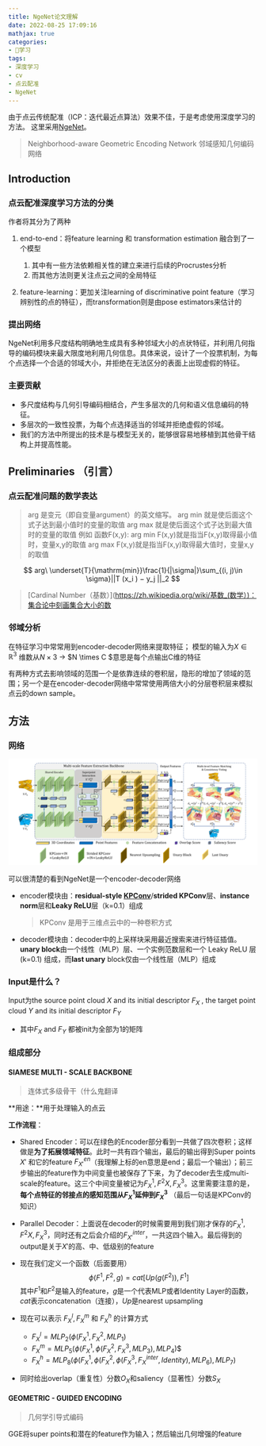 ```yaml
---
title: NgeNet论文理解
date: 2022-08-25 17:09:16
mathjax: true
categories:
- 📝学习
tags:
- 深度学习
- cv
- 点云配准
- NgeNet
---
```


由于点云传统配准（ICP：迭代最近点算法）效果不佳，于是考虑使用深度学习的方法。
这里采用[NgeNet](https://paperswithcode.com/paper/neighborhood-aware-geometric-encoding-network)。

> Neighborhood-aware Geometric Encoding Network
> 邻域感知几何编码网络

## Introduction

### 点云配准深度学习方法的分类

作者将其分为了两种

1. end-to-end：将feature learning 和 transformation estimation 融合到了一个模型
	1. 其中有一些方法依赖相关性的建立来进行后续的Procrustes分析
	2. 而其他方法则更关注点云之间的全局特征

2. feature-learning：更加关注learning of discriminative point feature（学习辨别性的点的特征），而transformation则是由pose estimators来估计的

### 提出网络

NgeNet利用多尺度结构明确地生成具有多种邻域大小的点状特征，并利用几何指导的编码模块来最大限度地利用几何信息。具体来说，设计了一个投票机制，为每个点选择一个合适的邻域大小，并拒绝在无法区分的表面上出现虚假的特征。


### 主要贡献

- 多尺度结构与几何引导编码相结合，产生多层次的几何和语义信息编码的特征。
- 多层次的一致性投票，为每个点选择适当的邻域并拒绝虚假的邻域。
- 我们的方法中所提出的技术是与模型无关的，能够很容易地移植到其他骨干结构上并提高性能。


## Preliminaries （引言）

### 点云配准问题的数学表达

> arg    是变元（即自变量argument）的英文缩写。
> arg min 就是使后面这个式子达到最小值时的变量的取值
> arg max 就是使后面这个式子达到最大值时的变量的取值
> 例如 函数F(x,y):
> arg  min F(x,y)就是指当F(x,y)取得最小值时，变量x,y的取值
> arg  max F(x,y)就是指当F(x,y)取得最大值时，变量x,y的取值

$$
arg\ \underset{T}{\mathrm{min}}\frac{1}{|\sigma|}\sum_{(i, j)\in \sigma}||T (x_i ) − y_j ||_2
$$



> [Cardinal Number（基数）](https://zh.wikipedia.org/wiki/基数_(数学）)：集合论中刻画集合大小的数

### 邻域分析

在特征学习中常常用到encoder-decoder网络来提取特征；
模型的输入为$X\in\mathbb{R}^3$
维数从$N\times 3$ -> $N \times C $意思是每个点输出C维的特征

有两种方式去影响领域的范围一个是依靠连续的卷积层，隐形的增加了领域的范围；另一个是在encoder-decoder网络中常常使用两倍大小的分层卷积层来模拟点云的down sample。

## 方法

### 网络

![NgeNet的网络架构](/images/Architecture-of-NgeNet.png)

可以很清楚的看到NgeNet是一个encoder-decoder网络
- encoder模块由：**residual-style [KPConv](https://arxiv.org/abs/1904.08889)**/**strided KPConv**层、**instance norm**层和**Leaky ReLU**层（k=0.1）组成

  >  KPConv 是用于三维点云中的一种卷积方式

- decoder模块由：decoder中的上采样块采用最近搜索来进行特征插值。 **unary block**由一个线性（MLP）层、一个实例范数层和一个 Leaky ReLU 层 (k=0.1) 组成，而**last unary** block仅由一个线性层（MLP）组成

### Input是什么？

Input为the source point cloud $X$ and its initial descriptor $F_X$ , the target point cloud $Y$ and its initial descriptor $F_Y$

- 其中$F_X$ and $F_Y$ 都被init为全部为$1$的矩阵



### 组成部分

#### SIAMESE MULTI - SCALE BACKBONE

> 连体式多级骨干（什么鬼翻译

**用途：**用于处理输入的点云

**工作流程**：

- Shared Encoder：可以在绿色的Encoder部分看到一共做了四次卷积；这样做是**为了拓展领域特征**。此时一共有四个输出，最后的输出得到Super points $X'$ 和它的feature $F^{en}_{X'}$（我理解上标的en意思是end；最后一个输出）；前三步输出的feature作为中间变量也被保存了下来，为了decoder去生成multi-scale的feature。这三个中间变量被记为$F^1_{X}, F^2{X}, F^3_{X}$。这里需要注意的是，**每个点特征的邻接点的感知范围从$F^1_X$延伸到$F^3_{X}$** （最后一句话是KPConv的知识）

- Parallel Decoder：上面说在decoder的时候需要用到我们刚才保存的$F^1_{X}, F^2{X}, F^3_{X}$，同时还有之后会介绍的$F^{inter}_{X'}$，一共这四个输入。最后得到的output是关于$X'$的高、中、低级别的feature

- 现在我们定义一个函数（后面要用）
  $$
  \phi (F^1 , F^2 , g) = cat[Up(g(F^2 )), F^1 ]
  $$
  其中$F^1$和$F^2$是输入的feature，$g$是一个代表MLP或者Identity Layer的函数， $cat$表示concatenation（连接），$Up$是nearest upsampling

- 现在可以表示 $F^l_X , F^m_X$ 和 $F^h_X$ 的计算方式

  - $F^l_X = MLP_2(\phi(F^1_X, F^2_X, MLP_1)$ 
  - $F^m_X = MLP_5(\phi(F^1_X, \phi (F^2_X, F^3_X, MLP_3), MLP_4)$$
  - $F^h_X = MLP_8(\phi(F^1_X, \phi (F^2_X, \phi (F^3_X, F^{inter}_X, Identity), MLP_6), MLP_7 )$

- 同时给出overlap（重复性）分数$O_X$和saliency（显著性）分数$S_X$

#### GEOMETRIC - GUIDED ENCODING

> 几何学引导式编码

GGE将super points和潜在的feature作为输入；然后输出几何增强的feature
